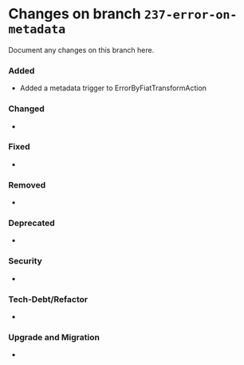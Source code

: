 # Changes on branch `237-error-on-metadata`
Document any changes on this branch here.
### Added
- Added a metadata trigger to ErrorByFiatTransformAction

### Changed
- 

### Fixed
- 

### Removed
- 

### Deprecated
- 

### Security
- 

### Tech-Debt/Refactor
- 

### Upgrade and Migration
- 
